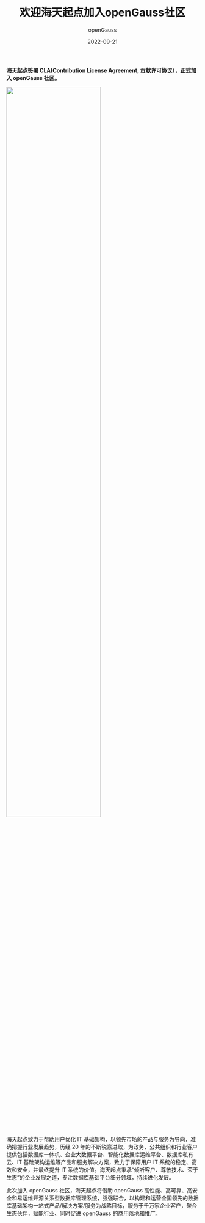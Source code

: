 ﻿---
title: '欢迎海天起点加入openGauss社区'
date: '2022-09-21'
tags: ['theme']
category: 'news'
banner: '/category/news/2022-09-21/banner.png'
author: 'openGauss'
summary: '欢迎海天起点加入openGauss社区'
---

**海天起点签署 CLA(Contribution License Agreement, 贡献许可协议），正式加入 openGauss 社区。**

<img src="/zh/news/2022-09-21/pic1.png" style="width: 70%">

海天起点致力于帮助用户优化 IT 基础架构，以领先市场的产品与服务为导向，准确把握行业发展趋势，历经 20 年的不断锐意进取，为政务、公共组织和行业客户提供包括数据库一体机、企业大数据平台、智能化数据库运维平台、数据库私有云、IT 基础架构运维等产品和服务解决方案，致力于保障用户 IT 系统的稳定、高效和安全，并最终提升 IT 系统的价值。海天起点秉承“倾听客户、尊敬技术、荣于生态”的企业发展之道，专注数据库基础平台细分领域，持续进化发展。

此次加入 openGauss 社区，海天起点将借助 openGauss 高性能、高可靠、高安全和易运维开源关系型数据库管理系统，强强联合，以构建和运营全国领先的数据库基础架构一站式产品/解决方案/服务为战略目标，服务于千万家企业客户，聚合生态伙伴，赋能行业、同时促进 openGauss 的商用落地和推广。
